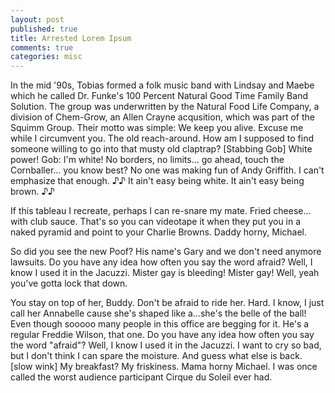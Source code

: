 ```yaml
---
layout: post
published: true
title: Arrested Lorem Ipsum
comments: true
categories: misc
---
```


In the mid '90s, Tobias formed a folk music band with Lindsay and Maebe which he called Dr. Funke's 100 Percent Natural Good Time Family Band Solution. The group was underwritten by the Natural Food Life Company, a division of Chem-Grow, an Allen Crayne acqusition, which was part of the Squimm Group. Their motto was simple: We keep you alive. Excuse me while I circumvent you. The old reach-around. How am I supposed to find someone willing to go into that musty old claptrap? [Stabbing Gob] White power! Gob: I'm white! No borders, no limits… go ahead, touch the Cornballer… you know best? No one was making fun of Andy Griffith. I can't emphasize that enough. ♪♪ It ain't easy being white. It ain't easy being brown. ♪♪

If this tableau I recreate, perhaps I can re-snare my mate. Fried cheese… with club sauce. That's so you can videotape it when they put you in a naked pyramid and point to your Charlie Browns. Daddy horny, Michael.

So did you see the new Poof? His name's Gary and we don't need anymore lawsuits. Do you have any idea how often you say the word afraid? Well, I know I used it in the Jacuzzi. Mister gay is bleeding! Mister gay! Well, yeah you've gotta lock that down.

You stay on top of her, Buddy. Don't be afraid to ride her. Hard. I know, I just call her Annabelle cause she's shaped like a…she's the belle of the ball! Even though sooooo many people in this office are begging for it. He's a regular Freddie Wilson, that one. Do you have any idea how often you say the word "afraid"? Well, I know I used it in the Jacuzzi. I want to cry so bad, but I don't think I can spare the moisture. And guess what else is back. [slow wink] My breakfast? My friskiness. Mama horny Michael. I was once called the worst audience participant Cirque du Soleil ever had. 
